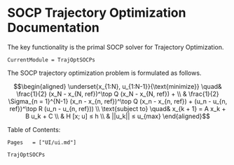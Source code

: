 # SOCP Trajectory Optimization Documentation

The key functionality is the primal SOCP solver for Trajectory Optimization.

```@meta
CurrentModule = TrajOptSOCPs
```

The SOCP trajectory optimization problem is formulated as follows.

```math
\begin{aligned}
\underset{x_{1:N}, u_{1:N-1}}{\text{minimize}} \quad& \frac{1}{2} (x_N - x_{N, ref})^\top Q (x_N - x_{N, ref}) + \\
& \frac{1}{2} \Sigma_{n = 1}^{N-1} (x_n - x_{n, ref})^\top Q (x_n - x_{n, ref})
+ (u_n - u_{n, ref})^\top R (u_n - u_{n, ref}))  \\
\text{subject to} \quad& x_{k + 1} = A x_k + B u_k + C \\
& H [x; u] ≤ h \\
& ||u_k|| ≤ u_{max}
\end{aligned}
```

Table of Contents:
```@contents
Pages   = ["UI/ui.md"]
```


```@docs
TrajOptSOCPs
```
